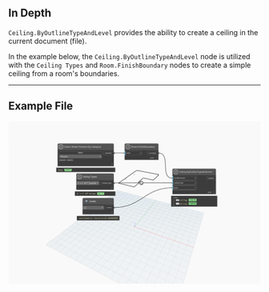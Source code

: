 ## In Depth
`Ceiling.ByOutlineTypeAndLevel` provides the ability to create a ceiling in the current document (file). 

In the example below, the `Ceiling.ByOutlineTypeAndLevel` node is utilized with the `Ceiling Types` and `Room.FinishBoundary` nodes to create a simple ceiling from a room's boundaries.

___
## Example File

![Ceiling.ByOutlineTypeAndLevel](./Revit.Elements.Ceiling.ByOutlineTypeAndLevel(outlineCurves,%20ceilingType,%20level)_img.jpg) 